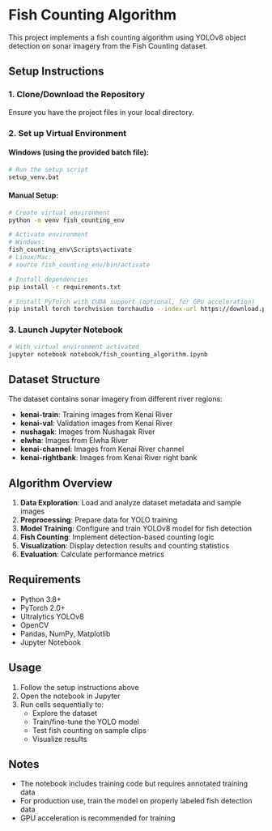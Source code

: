 # Fish Counting Algorithm

This project implements a fish counting algorithm using YOLOv8 object detection on sonar imagery from the Fish Counting dataset.

## Setup Instructions

### 1. Clone/Download the Repository
Ensure you have the project files in your local directory.

### 2. Set up Virtual Environment

#### Windows (using the provided batch file):
```bash
# Run the setup script
setup_venv.bat
```

#### Manual Setup:
```bash
# Create virtual environment
python -m venv fish_counting_env

# Activate environment
# Windows:
fish_counting_env\Scripts\activate
# Linux/Mac:
# source fish_counting_env/bin/activate

# Install dependencies
pip install -r requirements.txt

# Install PyTorch with CUDA support (optional, for GPU acceleration)
pip install torch torchvision torchaudio --index-url https://download.pytorch.org/whl/cu118
```

### 3. Launch Jupyter Notebook
```bash
# With virtual environment activated
jupyter notebook notebook/fish_counting_algorithm.ipynb
```

## Dataset Structure

The dataset contains sonar imagery from different river regions:
- **kenai-train**: Training images from Kenai River
- **kenai-val**: Validation images from Kenai River
- **nushagak**: Images from Nushagak River
- **elwha**: Images from Elwha River
- **kenai-channel**: Images from Kenai River channel
- **kenai-rightbank**: Images from Kenai River right bank

## Algorithm Overview

1. **Data Exploration**: Load and analyze dataset metadata and sample images
2. **Preprocessing**: Prepare data for YOLO training
3. **Model Training**: Configure and train YOLOv8 model for fish detection
4. **Fish Counting**: Implement detection-based counting logic
5. **Visualization**: Display detection results and counting statistics
6. **Evaluation**: Calculate performance metrics

## Requirements

- Python 3.8+
- PyTorch 2.0+
- Ultralytics YOLOv8
- OpenCV
- Pandas, NumPy, Matplotlib
- Jupyter Notebook

## Usage

1. Follow the setup instructions above
2. Open the notebook in Jupyter
3. Run cells sequentially to:
   - Explore the dataset
   - Train/fine-tune the YOLO model
   - Test fish counting on sample clips
   - Visualize results

## Notes

- The notebook includes training code but requires annotated training data
- For production use, train the model on properly labeled fish detection data
- GPU acceleration is recommended for training